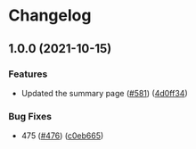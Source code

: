 # Changelog

## 1.0.0 (2021-10-15)


### Features

* Updated the summary page ([#581](https://www.github.com/jasmeet0817/smooth-app/issues/581)) ([4d0ff34](https://www.github.com/jasmeet0817/smooth-app/commit/4d0ff3499ae9fea9d22bb068cd2e3a0472aae44f))


### Bug Fixes

* 475 ([#476](https://www.github.com/jasmeet0817/smooth-app/issues/476)) ([c0eb665](https://www.github.com/jasmeet0817/smooth-app/commit/c0eb66556c3a6fdd1962a6fa2964fa7d53d249a0))

